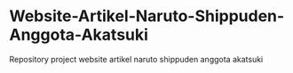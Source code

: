 # Website-Artikel-Naruto-Shippuden-Anggota-Akatsuki
Repository project website artikel naruto shippuden anggota akatsuki
